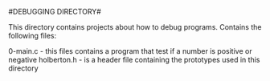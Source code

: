 #DEBUGGING DIRECTORY#

This directory contains projects about how to debug programs. Contains the following files:

0-main.c - this files contains a program that test if a number is positive or negative
holberton.h - is a header file containing the prototypes used in this directory
